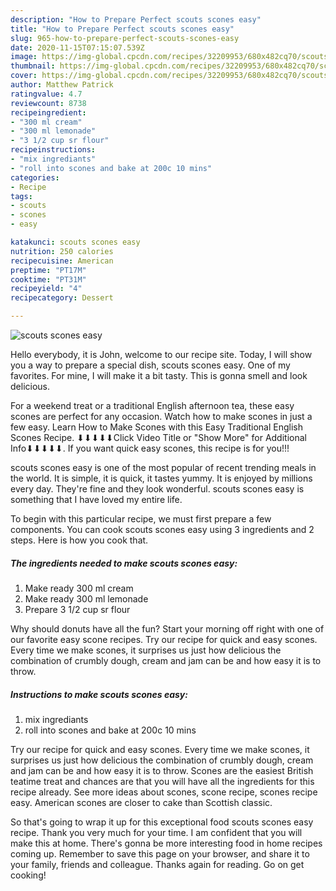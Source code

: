 ```yaml
---
description: "How to Prepare Perfect scouts scones easy"
title: "How to Prepare Perfect scouts scones easy"
slug: 965-how-to-prepare-perfect-scouts-scones-easy
date: 2020-11-15T07:15:07.539Z
image: https://img-global.cpcdn.com/recipes/32209953/680x482cq70/scouts-scones-easy-recipe-main-photo.jpg
thumbnail: https://img-global.cpcdn.com/recipes/32209953/680x482cq70/scouts-scones-easy-recipe-main-photo.jpg
cover: https://img-global.cpcdn.com/recipes/32209953/680x482cq70/scouts-scones-easy-recipe-main-photo.jpg
author: Matthew Patrick
ratingvalue: 4.7
reviewcount: 8738
recipeingredient:
- "300 ml cream"
- "300 ml lemonade"
- "3 1/2 cup sr flour"
recipeinstructions:
- "mix ingrediants"
- "roll into scones and bake at 200c 10 mins"
categories:
- Recipe
tags:
- scouts
- scones
- easy

katakunci: scouts scones easy 
nutrition: 250 calories
recipecuisine: American
preptime: "PT17M"
cooktime: "PT31M"
recipeyield: "4"
recipecategory: Dessert

---
```



![scouts scones easy](https://img-global.cpcdn.com/recipes/32209953/680x482cq70/scouts-scones-easy-recipe-main-photo.jpg)

Hello everybody, it is John, welcome to our recipe site. Today, I will show you a way to prepare a special dish, scouts scones easy. One of my favorites. For mine, I will make it a bit tasty. This is gonna smell and look delicious.

For a weekend treat or a traditional English afternoon tea, these easy scones are perfect for any occasion. Watch how to make scones in just a few easy. Learn How to Make Scones with this Easy Traditional English Scones Recipe. ⬇⬇⬇⬇⬇Click Video Title or &#34;Show More&#34; for Additional Info⬇⬇⬇⬇⬇. If you want quick easy scones, this recipe is for you!!!

scouts scones easy is one of the most popular of recent trending meals in the world. It is simple, it is quick, it tastes yummy. It is enjoyed by millions every day. They're fine and they look wonderful. scouts scones easy is something that I have loved my entire life.


To begin with this particular recipe, we must first prepare a few components. You can cook scouts scones easy using 3 ingredients and 2 steps. Here is how you cook that.

<!--inarticleads1-->

##### The ingredients needed to make scouts scones easy:

1. Make ready 300 ml cream
1. Make ready 300 ml lemonade
1. Prepare 3 1/2 cup sr flour


Why should donuts have all the fun? Start your morning off right with one of our favorite easy scone recipes. Try our recipe for quick and easy scones. Every time we make scones, it surprises us just how delicious the combination of crumbly dough, cream and jam can be and how easy it is to throw. 

<!--inarticleads2-->

##### Instructions to make scouts scones easy:

1. mix ingrediants
1. roll into scones and bake at 200c 10 mins


Try our recipe for quick and easy scones. Every time we make scones, it surprises us just how delicious the combination of crumbly dough, cream and jam can be and how easy it is to throw. Scones are the easiest British teatime treat and chances are that you will have all the ingredients for this recipe already. See more ideas about scones, scone recipe, scones recipe easy. American scones are closer to cake than Scottish classic. 

So that's going to wrap it up for this exceptional food scouts scones easy recipe. Thank you very much for your time. I am confident that you will make this at home. There's gonna be more interesting food in home recipes coming up. Remember to save this page on your browser, and share it to your family, friends and colleague. Thanks again for reading. Go on get cooking!

